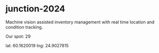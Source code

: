 # junction-2024

Machine vision assisted inventory management with real time location and condition tracking.

Our spot: 29

lat: 60.1620019
lng: 24.9027815


